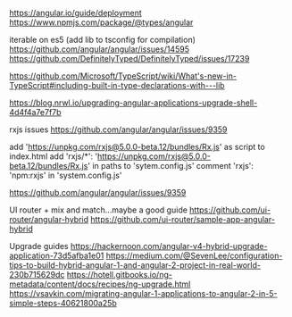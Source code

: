 https://angular.io/guide/deployment
https://www.npmjs.com/package/@types/angular

iterable on es5 (add lib to tsconfig for compilation)
https://github.com/angular/angular/issues/14595
https://github.com/DefinitelyTyped/DefinitelyTyped/issues/17239

https://github.com/Microsoft/TypeScript/wiki/What's-new-in-TypeScript#including-built-in-type-declarations-with---lib

https://blog.nrwl.io/upgrading-angular-applications-upgrade-shell-4d4f4a7e7f7b


rxjs issues
https://github.com/angular/angular/issues/9359

add 'https://unpkg.com/rxjs@5.0.0-beta.12/bundles/Rx.js' as script to index.html
add 'rxjs/*': 'https://unpkg.com/rxjs@5.0.0-beta.12/bundles/Rx.js' in paths to 'sytem.config.js'
comment 'rxjs': 'npm:rxjs' in 'system.config.js'

https://github.com/angular/angular/issues/9359



UI router + mix and match...maybe a good guide
https://github.com/ui-router/angular-hybrid
https://github.com/ui-router/sample-app-angular-hybrid

Upgrade guides
https://hackernoon.com/angular-v4-hybrid-upgrade-application-73d5afba1e01
https://medium.com/@SevenLee/configuration-tips-to-build-hybrid-angular-1-and-angular-2-project-in-real-world-230b715629dc
https://hotell.gitbooks.io/ng-metadata/content/docs/recipes/ng-upgrade.html
https://vsavkin.com/migrating-angular-1-applications-to-angular-2-in-5-simple-steps-40621800a25b